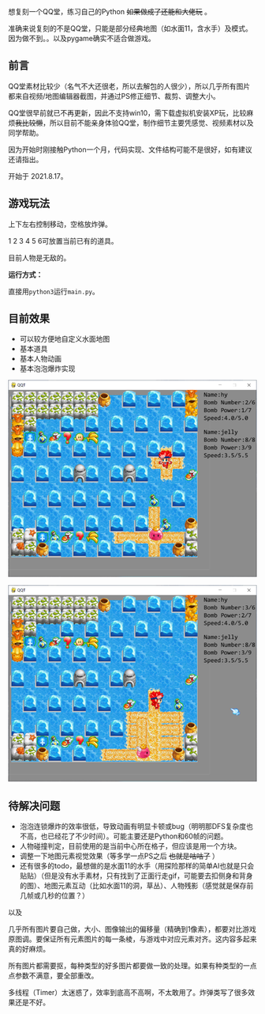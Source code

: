 
想复刻一个QQ堂，练习自己的Python ~~如果做成了还能和大佬玩~~ 。

准确来说复刻的不是QQ堂，只能是部分经典地图（如水面11，含水手）及模式。因为做不到。。以及pygame确实不适合做游戏。


## 前言
QQ堂素材比较少（名气不大还很老，所以去解包的人很少），所以几乎所有图片都来自视频/地图编辑器截图，并通过PS修正细节、裁剪、调整大小。

QQ堂很早前就已不再更新，因此不支持win10，需下载虚拟机安装XP玩，比较麻烦~~我比较懒~~，所以目前不能亲身体验QQ堂，制作细节主要凭感觉、视频素材以及同学帮助。

因为开始时刚接触Python一个月，代码实现、文件结构可能不是很好，如有建议还请指出。

开始于 2021.8.17。

## 游戏玩法
上下左右控制移动，空格放炸弹。

1 2 3 4 5 6可放置当前已有的道具。

目前人物是无敌的。

**运行方式：**

直接用`python3`运行`main.py`。

## 目前效果

- 可以较方便地自定义水面地图
- 基本道具
- 基本人物动画
- 基本泡泡爆炸实现

![](./demo/pic1.png)

![](./demo/pic2.png)

## 待解决问题

- 泡泡连锁爆炸的效率很低，导致动画有明显卡顿或bug（明明那DFS复杂度也不高，也已经花了不少时间）。可能主要还是Python和60帧的问题。
- 人物碰撞判定，目前使用的是当前中心所在格子，但应该是用一个方块。
- 调整一下地图元素视觉效果（等多学一点PS之后 ~~也就是咕咕了~~ ）
- 还有很多的todo，最想做的是水面11的水手（用探险那样的简单AI也就是只会贴贴）（但是没有水手素材，只有找到了正面行走gif，可能要去扣侧身和背身的图）、地图元素互动（比如水面11的洞，草丛）、人物残影（感觉就是保存前几帧或几秒的位置？）

以及

几乎所有图片要自己做，大小、图像输出的偏移量（精确到1像素），都要对比游戏原图调。要保证所有元素图片的每一条棱，与游戏中对应元素对齐。这内容多起来真的好麻烦。

所有图片都需要抠，每种类型的好多图片都要做一致的处理。如果有种类型的一点点参数不满意，要全部重改。

多线程（Timer）太迷惑了，效率到底高不高啊，不太敢用了。炸弹类写了很多效果还是不好。



